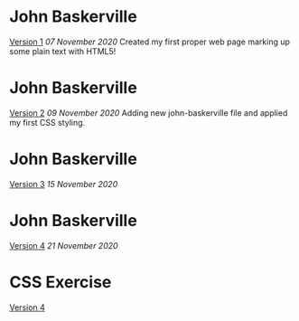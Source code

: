 John Baskerville
==================
[Version 1](https://florencealade.github.io/john-baskerville/john-baskerville.html)
*07 November 2020*
Created my first proper web page marking up some plain text with HTML5!


John Baskerville
==================
[Version 2](https://florencealade.github.io/john-baskerville/john-baskerville2.html)
*09 November 2020*
Adding new john-baskerville file and applied my first CSS styling.


John Baskerville
==================
[Version 3](https://florencealade.github.io/john-baskerville/john-baskerville3.html)
*15 November 2020*



John Baskerville
==================
[Version 4](https://florencealade.github.io/john-baskerville/john-baskerville4.html)
*21 November 2020*




CSS Exercise
==================
[Version 4](https://florencealade.github.io/john-baskerville/css-exercise.html)
